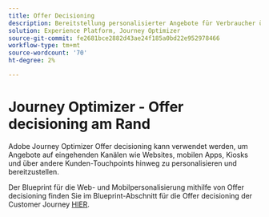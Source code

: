 ```yaml
---
title: Offer Decisioning
description: Bereitstellung personalisierter Angebote für Verbraucher über verschiedene Kanäle hinweg, einschließlich Kiosks und durch Agenten unterstützte Erlebnisse.
solution: Experience Platform, Journey Optimizer
source-git-commit: fe2681bce2882d43ae24f185a0bd22e952978466
workflow-type: tm+mt
source-wordcount: '70'
ht-degree: 2%

---
```


# Journey Optimizer - Offer decisioning am Rand

Adobe Journey Optimizer Offer decisioning kann verwendet werden, um Angebote auf eingehenden Kanälen wie Websites, mobilen Apps, Kiosks und über andere Kunden-Touchpoints hinweg zu personalisieren und bereitzustellen.

Der Blueprint für die Web- und Mobilpersonalisierung mithilfe von Offer decisioning finden Sie im Blueprint-Abschnitt für die Offer decisioning der Customer Journey [HIER](../customer-journeys/offer_decisioning/offers-edge.md).